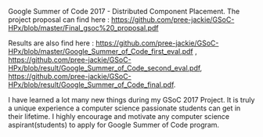 Google Summer of Code 2017 - Distributed Component Placement.
The project proposal can find here : https://github.com/pree-jackie/GSoC-HPx/blob/master/Final_gsoc%20_proposal.pdf

Results are also find here : https://github.com/pree-jackie/GSoC-HPx/blob/master/Google_Summer_of_Code_first_eval.pdf , https://github.com/pree-jackie/GSoC-HPx/blob/result/Google_Summer_of_Code_second_eval.pdf, https://github.com/pree-jackie/GSoC-HPx/blob/result/Google_Summer_of_Code_final.pdf.

I have learned a lot many new things during my GSoC 2017 Project. It is truly a unique experience a computer science passionate students can get in their lifetime. I highly encourage and motivate any computer science aspirant(students) to apply for Google Summer of Code program. 

